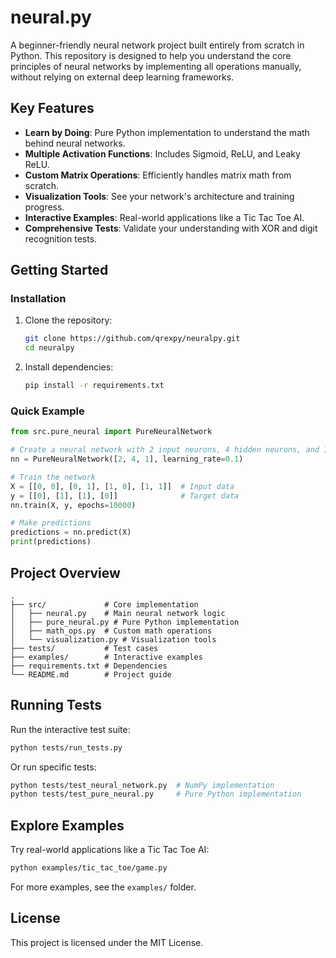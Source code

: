 # neural.py

A beginner-friendly neural network project built entirely from scratch in Python. This repository is designed to help you understand the core principles of neural networks by implementing all operations manually, without relying on external deep learning frameworks.

## Key Features

- **Learn by Doing**: Pure Python implementation to understand the math behind neural networks.
- **Multiple Activation Functions**: Includes Sigmoid, ReLU, and Leaky ReLU.
- **Custom Matrix Operations**: Efficiently handles matrix math from scratch.
- **Visualization Tools**: See your network's architecture and training progress.
- **Interactive Examples**: Real-world applications like a Tic Tac Toe AI.
- **Comprehensive Tests**: Validate your understanding with XOR and digit recognition tests.

## Getting Started

### Installation

1. Clone the repository:
   ```bash
   git clone https://github.com/qrexpy/neuralpy.git
   cd neuralpy
   ```
2. Install dependencies:
   ```bash
   pip install -r requirements.txt
   ```

### Quick Example

```python
from src.pure_neural import PureNeuralNetwork

# Create a neural network with 2 input neurons, 4 hidden neurons, and 1 output neuron
nn = PureNeuralNetwork([2, 4, 1], learning_rate=0.1)

# Train the network
X = [[0, 0], [0, 1], [1, 0], [1, 1]]  # Input data
y = [[0], [1], [1], [0]]              # Target data
nn.train(X, y, epochs=10000)

# Make predictions
predictions = nn.predict(X)
print(predictions)
```

## Project Overview

```
.
├── src/             # Core implementation
│   ├── neural.py    # Main neural network logic
│   ├── pure_neural.py # Pure Python implementation
│   ├── math_ops.py  # Custom math operations
│   └── visualization.py # Visualization tools
├── tests/           # Test cases
├── examples/        # Interactive examples
├── requirements.txt # Dependencies
└── README.md        # Project guide
```

## Running Tests

Run the interactive test suite:
```bash
python tests/run_tests.py
```

Or run specific tests:
```bash
python tests/test_neural_network.py  # NumPy implementation
python tests/test_pure_neural.py     # Pure Python implementation
```

## Explore Examples

Try real-world applications like a Tic Tac Toe AI:
```bash
python examples/tic_tac_toe/game.py
```

For more examples, see the `examples/` folder.

## License

This project is licensed under the MIT License.